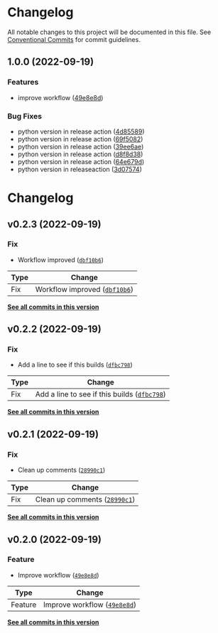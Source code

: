 # Changelog

All notable changes to this project will be documented in this file. See
[Conventional Commits](https://conventionalcommits.org) for commit guidelines.

## 1.0.0 (2022-09-19)


### Features

* improve workflow ([49e8e8d](https://github.com/miigotu/scmaintools/commit/49e8e8d003be2f7985ef458f770ab17f95e46725))


### Bug Fixes

* python version in release action ([4d85589](https://github.com/miigotu/scmaintools/commit/4d85589b506ec5c5d5f5f7a9813204c884251e74))
* python version in release action ([69f5082](https://github.com/miigotu/scmaintools/commit/69f5082add7e4388e748f19c50e9e3b6e1db0901))
* python version in release action ([39ee6ae](https://github.com/miigotu/scmaintools/commit/39ee6ae9957aa9712d8c60cee7a793c02e0d0eea))
* python version in release action ([d8f8d38](https://github.com/miigotu/scmaintools/commit/d8f8d3819d5b0a8089069be2cb46887334d40821))
* python version in release action ([64e679d](https://github.com/miigotu/scmaintools/commit/64e679deeb448d699fb51afcc1f02d33da2ed935))
* python version in releaseaction ([3d07574](https://github.com/miigotu/scmaintools/commit/3d075749cce85a99fd9271ade1fdc0cee7b03241))

# Changelog

<!--next-version-placeholder-->

## v0.2.3 (2022-09-19)
### Fix
* Workflow improved ([`dbf10b6`](https://github.com/miigotu/scmaintools/commit/dbf10b615d22f4171c3b246716333aae71f6a983))

| Type | Change |
| --- | --- |
| Fix | Workflow improved ([`dbf10b6`](https://github.com/miigotu/scmaintools/commit/dbf10b615d22f4171c3b246716333aae71f6a983)) |

**[See all commits in this version](https://github.com/miigotu/scmaintools/compare/0.2.2...0.2.3)**

## v0.2.2 (2022-09-19)
### Fix
* Add a line to see if this builds ([`dfbc798`](https://github.com/miigotu/scmaintools/commit/dfbc798bc23c0561c6b0c9cb9da0406fa3f2b989))

| Type | Change |
| --- | --- |
| Fix | Add a line to see if this builds ([`dfbc798`](https://github.com/miigotu/scmaintools/commit/dfbc798bc23c0561c6b0c9cb9da0406fa3f2b989)) |

**[See all commits in this version](https://github.com/miigotu/scmaintools/compare/0.2.1...0.2.2)**

## v0.2.1 (2022-09-19)
### Fix
* Clean up comments ([`28990c1`](https://github.com/miigotu/scmaintools/commit/28990c1dca9de5741900e5cd2ec8d51f37924004))

| Type | Change |
| --- | --- |
| Fix | Clean up comments ([`28990c1`](https://github.com/miigotu/scmaintools/commit/28990c1dca9de5741900e5cd2ec8d51f37924004)) |

**[See all commits in this version](https://github.com/miigotu/scmaintools/compare/0.2.0...0.2.1)**

## v0.2.0 (2022-09-19)
### Feature
* Improve workflow ([`49e8e8d`](https://github.com/miigotu/scmaintools/commit/49e8e8d003be2f7985ef458f770ab17f95e46725))

| Type | Change |
| --- | --- |
| Feature | Improve workflow ([`49e8e8d`](https://github.com/miigotu/scmaintools/commit/49e8e8d003be2f7985ef458f770ab17f95e46725)) |

**[See all commits in this version](https://github.com/miigotu/scmaintools/compare/0.1.0...0.2.0)**
